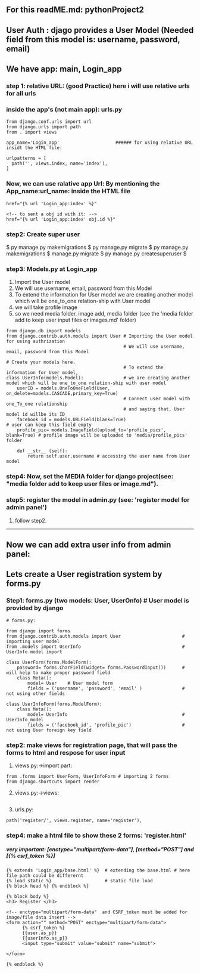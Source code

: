 ## For this readME.md: pythonProject2
## User Auth : djago provides a User Model (Needed field from this model is: username, password, email)
## We have app: main, Login_app

### step 1: relative URL: (good Practice) here i will use relative urls for all urls
### inside the app's (not main app): urls.py
```
from django.conf.urls import url
from django.urls import path
from . import views

app_name='Login_app'                     ###### for using relative URL insidt the HTML file:

urlpatterns = [
  path('', views.index, name='index'),
]

```
### Now, we can use ralative app Url: By mentioning the App_name:url_name:  inside the HTML file
```
href="{% url 'Login_app:index' %}"

<!-- to sent a obj id with it: -->
href="{% url 'Login_app:index' obj.id %}"
```

### step2: Create super user
$ py manage.py makemigrations
$ py manage.py migrate
$ py manage.py makemigrations
$ manage.py migrate
$ py manage.py createsuperuser
$
### step3: Models.py at Login_app
1. Import the User model
2. We will use username, email, password from this Model
3. To extend the information for User model we are creating another model which will be one_to_one relation-ship with User model
4. we will take profile image
5. so we need media folder. image add, media folder (see the 'media folder add to keep user input files or images.md' folder)
```
from django.db import models
from django.contrib.auth.models import User # Importing the User model for using authrization
                                            # We will use username, email, password from this Model

# Create your models here.
                                            # To extend the information for User model,
class UserInfo(models.Model):               # we are creating another model which will be one_to_one relation-ship with user model
    userID = models.OneToOneField(User, on_delete=models.CASCADE,primary_key=True) 
                                            # Connect user model with one_To_one relationship
                                            # and saying that, User model id willbe its ID
    facebook_id = models.URLField(blank=True)                                   # user can keep this field empty
    profile_pic= models.ImageField(upload_to='profile_pics', blank=True) # profile image will be uploaded to 'media/profile_pics' folder

    def __str__ (self):
        return self.user.username # accessing the user name from User model
```

### step4: Now, set the MEDIA folder for django project(see: "media folder add to keep user files or image.md").
### step5: register the model in admin.py (see: 'register model for admin panel')
1. follow step2.

<hr>

## Now we can add extra user info from admin panel: 
## Lets create a User registration system by forms.py

### Step1: forms.py (two models: User, UserOnfo) # User model is provided by django
```
# forms.py:

from django import forms
from django.contrib.auth.models import User                       # importing user model
from .models import UserInfo                                      # UserInfo model import

class UserForm(forms.ModelForm):
    password= forms.CharField(widget= forms.PasswordInput())      # will help to make proper password field
    class Meta():
        model= User    # User model form
        fields = ('username', 'password', 'email' )               # not using other fields

class UserInfoForm(forms.ModelForm):
    class Meta():
        model= UserInfo                                           # UserInfo model
        fields = ('facebook_id', 'profile_pic')                   # not using User foreign key field
```

### step2: make views for registration page, that will pass the forms to html and respose for user input
1. views.py:->import part:
```
from .forms import UserForm, UserInfoForm # importing 2 forms
from django.shortcuts import render
```
2. views.py:->views:
```
```  
3. urls.py:
```
path('register/', views.register, name='register'),

```

### step4: make a html file to show these 2 forms: 'register.html'
##### very important: [enctype="multipart/form-data"], [method="POST"] and [{% csrf_token %}]
```
{% extends 'Login_app/base.html' %}  # extending the base.html # here file path could be differernt
{% load static %}                    # static file load 
{% block head %} {% endblock %}

{% block body %}
<h3> Register </h3>

<!-- enctype="multipart/form-data"  and CSRF_token must be added for image/file data insert -->
<form action="" method="POST" enctype="multipart/form-data">
      {% csrf_token %}
      {{user.as_p}}
      {{userInfo.as_p}}
      <input type="submit" value="submit" name="submit">

</form>

{% endblock %}
```
